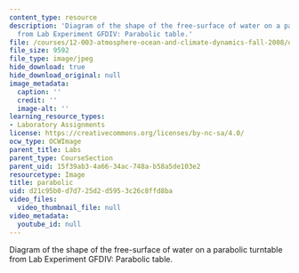 ```yaml
---
content_type: resource
description: 'Diagram of the shape of the free-surface of water on a parabolic turntable
  from Lab Experiment GFDIV: Parabolic table.'
file: /courses/12-003-atmosphere-ocean-and-climate-dynamics-fall-2008/d21c95b0d7d725d2d5953c26c8ffd8ba_parabolic.jpg
file_size: 9592
file_type: image/jpeg
hide_download: true
hide_download_original: null
image_metadata:
  caption: ''
  credit: ''
  image-alt: ''
learning_resource_types:
- Laboratory Assignments
license: https://creativecommons.org/licenses/by-nc-sa/4.0/
ocw_type: OCWImage
parent_title: Labs
parent_type: CourseSection
parent_uid: 15f39ab3-4a66-34ac-748a-b58a5de103e2
resourcetype: Image
title: parabolic
uid: d21c95b0-d7d7-25d2-d595-3c26c8ffd8ba
video_files:
  video_thumbnail_file: null
video_metadata:
  youtube_id: null
---
```

Diagram of the shape of the free-surface of water on a parabolic turntable from Lab Experiment GFDIV: Parabolic table.